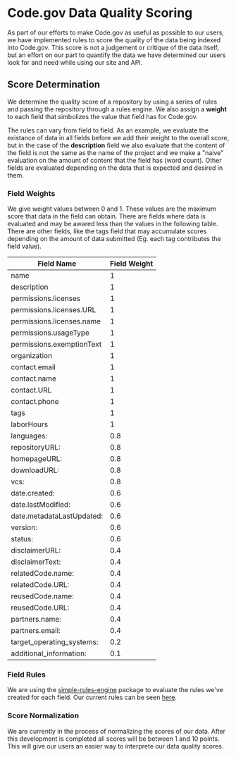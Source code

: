 # Code.gov Data Quality Scoring

As part of our efforts to make Code.gov as useful as possible to our users, we have implemented rules to score the quality of the data being indexed into Code.gov. This score is not a judgement or critique of the data itself, but an effort on our part to quantify the data we have determined our users look for and need while using our site and API.

## Score Determination

We determine the quality score of a repository by using a series of rules and passing the repository through a rules engine. We also assign a __weight__ to each field that simbolizes the value that field has for Code.gov.

The rules can vary from field to field. As an example, we evaluate the existance of data in all fields before we add their weight to the overall score, but in the case of the __description__ field we also evaluate that the content of the field is not the same as the name of the project and we make a "naive" evaluation on the amount of content that the field has (word count). Other fields are evaluated depending on the data that is expected and desired in them.

### Field Weights

We give weight values between 0 and 1. These values are the maximum score that data in the field can obtain. There are fields where data is evaluated and may be awared less than the values in the following table. There are other fields, like the tags field that may accumulate scores depending on the amount of data submitted (Eg. each tag contributes the field value).

| Field Name                | Field Weight |
| ------------------------- | ------------ |
| name                      | 1            |
| description               | 1            |
| permissions.licenses      | 1            |
| permissions.licenses.URL  | 1            |
| permissions.licenses.name | 1            |
| permissions.usageType     | 1            |
| permissions.exemptionText | 1            |
| organization              | 1            |
| contact.email             | 1            |
| contact.name              | 1            |
| contact.URL               | 1            |
| contact.phone             | 1            |
| tags                      | 1            |
| laborHours                | 1            |
| languages:                | 0.8          |
| repositoryURL:            | 0.8          |
| homepageURL:              | 0.8          |
| downloadURL:              | 0.8          |
| vcs:                      | 0.8          |
| date.created:             | 0.6          |
| date.lastModified:        | 0.6          |
| date.metadataLastUpdated: | 0.6          |
| version:                  | 0.6          |
| status:                   | 0.6          |
| disclaimerURL:            | 0.4          |
| disclaimerText:           | 0.4          |
| relatedCode.name:         | 0.4          |
| relatedCode.URL:          | 0.4          |
| reusedCode.name:          | 0.4          |
| reusedCode.URL:           | 0.4          |
| partners.name:            | 0.4          |
| partners.email:           | 0.4          |
| target_operating_systems: | 0.2          |
| additional_information:   | 0.1          |

### Field Rules

We are using the [simple-rules-engine](https://www.npmjs.com/package/simple-rules-engine) package to evaluate the rules we've created for each field. Our current rules can be seen [here](https://github.com/GSA/code-gov-api/blob/master/services/validator/rules/index.js).

### Score Normalization

We are currently in the process of normalizing the scores of our data. After this development is completed all scores will be between 1 and 10 points. This will give our users an easier way to interprete our data quality scores.
